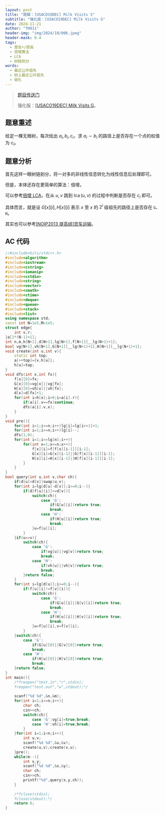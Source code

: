 ```yaml
---
layout: post
title: "题解：[USACO19DEC] Milk Visits S"
subtitle: "强化版：[USACO19DEC] Milk Visits G"
date: 2024-11-21
author: "TH911"
header-img: "img/2024/10/006.jpeg"
header-mask: 0.4
tags:
  - 普及+/提高
  - 倍增算法
  - LCA
  - 树链剖分
words:
  - 最近公共祖先
  - 树上最近公共祖先
  - 弱化
---
```


> [题目传送门](https://www.luogu.com.cn/problem/P5836)
>
> 强化版：[[USACO19DEC] Milk Visits G](https://www.luogu.com.cn/problem/P5838)。

## 题意重述

给定一棵无根树，每次给出 $a_i,b_i,c_i$，求 $a_i\sim b_i$ 的路径上是否存在一个点的权值为 $c_i$。

## 题意分析

首先这样一眼树链剖分，将一对多的非线性信息转化为线性信息后处理即可。

但是，本体还存在更简单的算法：倍增。

可以参考[倍增 LCA](/2024/10/20/2/#%E5%80%8D%E5%A2%9Elca)，在从 $u,v$ 跳到 $\operatorname{lca}(u,v)$ 的过程中判断是否存在 $c_i$ 即可。

具体而言，就是设 $G[x][i],H[x][i]$ 表示 $x$ 至 $x$ 的 $2^i$ 级祖先的路径上是否存在 `G`、`H`。

其实也可以参考[[NOIP2013 提高组]货车运输](/2024/11/08/1/)。

## AC 代码

```cpp
//#include<bits/stdc++.h>
#include<algorithm> 
#include<iostream>
#include<cstring>
#include<iomanip>
#include<cstdio>
#include<string>
#include<vector>
#include<cmath>
#include<ctime>
#include<deque>
#include<queue>
#include<stack>
#include<list>
using namespace std;
const int N=1e5,M=1e5;
struct edge{
	int v,r;
}a[2*(N-1)+1];
int n,m,h[N+1],d[N+1],lg[N+1],f[N+1][__lg(N+1)+1];
bool vg[N+1],vh[N+1],G[N+1][__lg(N+1)+1],H[N+1][__lg(N+1)+1];
void create(int u,int v){
	static int top;
	a[++top]={v,h[u]};
	h[u]=top;
}
void dfs(int x,int fx){
	f[x][0]=fx;
	G[x][0]=vg[x]||vg[fx];
	H[x][0]=vh[x]||vh[fx];
	d[x]=d[fx]+1;
	for(int i=h[x];i>0;i=a[i].r){
		if(a[i].v==fx)continue;
		dfs(a[i].v,x);
	}
}
void pre(){
	for(int i=1;i<=n;i++)lg[i]=lg[i>>1]+1;
	for(int i=1;i<=n;i++)lg[i]--;
	dfs(1,0);
	for(int i=1;i<=lg[n];i++){
		for(int x=1;x<=n;x++){
			f[x][i]=f[f[x][i-1]][i-1];
			G[x][i]=G[x][i-1]||G[f[x][i-1]][i-1];
			H[x][i]=H[x][i-1]||H[f[x][i-1]][i-1];
		}
	}
}
bool query(int u,int v,char ch){
	if(d[u]<d[v])swap(u,v);
	for(int i=lg[d[u]-d[v]];i>=0;i--){
		if(d[f[u][i]]>=d[v]){
			switch(ch){
				case 'G':
					if(G[u][i])return true;
					break;
				case 'H':
					if(H[u][i])return true;
					break;
			}u=f[u][i];
		}
	}if(u==v){
		switch(ch){
			case 'G':
				if(vg[u]||vg[v])return true;
				break;
			case 'H':
				if(vh[u]||vh[v])return true;
				break;
		}return false;
	}
	for(int i=lg[d[u]];i>=0;i--){
		if(f[u][i]!=f[v][i]){
			switch(ch){
				case 'G':
					if(G[u][i]||G[v][i])return true;
					break;
				case 'H':
					if(H[u][i]||H[v][i])return true;
					break;
			}u=f[u][i],v=f[v][i];
		}
	}switch(ch){
		case 'G':
			if(G[u][0]||G[v][0])return true;
			break;
		case 'H':
			if(H[u][0]||H[v][0])return true;
			break;
	}return false;
}
int main(){
	/*freopen("test.in","r",stdin);
	freopen("test.out","w",stdout);*/
	
	scanf("%d %d",&n,&m);
	for(int i=1;i<=n;i++){
		char ch;
		cin>>ch;
		switch(ch){
			case 'G':vg[i]=true;break;
			case 'H':vh[i]=true;break;
		}
	}for(int i=1;i<n;i++){
		int u,v;
		scanf("%d %d",&u,&v);
		create(u,v);create(v,u);
	}pre();
	while(m--){
		int x,y;
		scanf("%d %d",&x,&y);
		char ch;
		cin>>ch;
		printf("%d",query(x,y,ch));
	}
	
	/*fclose(stdin);
	fclose(stdout);*/
	return 0;
}
```


